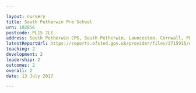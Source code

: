```yaml
---

layout: nursery
title: South Petherwin Pre School
urn: 102856
postcode: PL15 7LE
address: South Petherwin CPS, South Petherwin, Launceston, Cornwall, PL15 7LE
latestReportUrl: https://reports.ofsted.gov.uk/provider/files/2715915/urn/102856.pdf
teaching: 2
development: 2
leadership: 2
outcomes: 2
overall: 2
date: 13 July 2017

---
```

